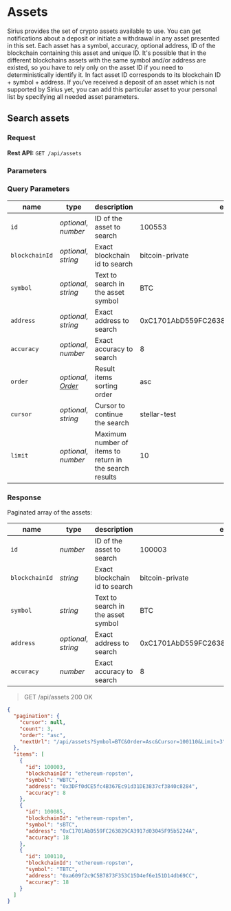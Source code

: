 # Assets

Sirius provides the set of crypto assets available to use. You can get notifications about a deposit or initiate a withdrawal in any asset presented in this set. Each asset has a symbol, accuracy, optional address, ID of the blockchain containing this asset and unique ID. It's possible that in the different blockchains assets with the same symbol and/or address are existed, so you have to rely only on the asset ID if you need to deterministically identify it. In fact asset ID corresponds to its blockchain ID + symbol + address. If you've received a deposit of an asset which is not supported by Sirius yet, you can add this particular asset to your personal list by specifying all needed asset parameters.

## Search assets

### Request

**Rest API:** `GET /api/assets`

### Parameters

### Query Parameters

name | type | description | example
---- | ---- | ----------- | -------
`id` | *optional*, *number* | ID of the asset to search | 100553
`blockchainId` | *optional*, *string* | Exact blockchain id to search | bitcoin-private
`symbol` | *optional*, *string* | Text to search in the asset symbol | BTC
`address` | *optional*, *string* | Exact address to search | 0xC1701AbD559FC263829CA3917d03045F95b5224A
`accuracy` | *optional*, *number* | Exact accuracy to search | 8
`order` | *optional*, *[Order](#order-enum)* | Result items sorting order | asc
`cursor` | *optional*, *string* | Cursor to continue the search | stellar-test
`limit` | *optional*, *number* | Maximum number of items to return in the search results | 10

### Response

Paginated array of the assets:

name | type | description | example
---- | ---- | ----------- | -------
`id` | *number* | ID of the asset to search | 100003
`blockchainId` | *string* | Exact blockchain id to search | bitcoin-private
`symbol` | *string* | Text to search in the asset symbol | BTC
`address` | *optional*, *string* | Exact address to search | 0xC1701AbD559FC263829CA3917d03045F95b5224A
`accuracy` | *number* | Exact accuracy to search | 8

> GET /api/assets 200 OK

```json
{
  "pagination": {
    "cursor": null,
    "count": 3,
    "order": "asc",
    "nextUrl": "/api/assets?Symbol=BTC&Order=Asc&Cursor=100110&Limit=3"
  },
  "items": [
    {
      "id": 100003,
      "blockchainId": "ethereum-ropsten",
      "symbol": "WBTC",
      "address": "0x3DFf0dCE5fc4B367Ec91d31DE3837cf3840c8284",
      "accuracy": 8
    },
    {
      "id": 100085,
      "blockchainId": "ethereum-ropsten",
      "symbol": "sBTC",
      "address": "0xC1701AbD559FC263829CA3917d03045F95b5224A",
      "accuracy": 18
    },
    {
      "id": 100110,
      "blockchainId": "ethereum-ropsten",
      "symbol": "TBTC",
      "address": "0xa609f2c9C5B7873F353C15D4ef6e151D14db69CC",
      "accuracy": 18
    }
  ]
}
```